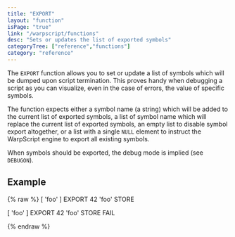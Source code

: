 ```yaml
---
title: "EXPORT"
layout: "function"
isPage: "true"
link: "/warpscript/functions"
desc: "Sets or updates the list of exported symbols"
categoryTree: ["reference","functions"]
category: "reference"
---
```

 

The `EXPORT` function allows you to set or update a list of symbols which will be dumped upon script termination. This proves handy when debugging a script as you can visualize, even in the case of errors, the value of specific symbols.

The function expects either a symbol name (a string) which will be added to the current list of exported symbols, a list of symbol name which will replace the current list of exported symbols, an empty list to disable symbol export altogether, or a list with a single `NULL` element to instruct the WarpScript engine to export all existing symbols.

When symbols should be exported, the debug mode is implied (see `DEBUGON`).

## Example ##

{% raw %}
<warp10-warpscript-widget backend="{{backend}}"  exec-endpoint="{{execEndpoint}}">[ 'foo' ]
EXPORT
42 'foo' STORE
</warp10-warpscript-widget>

<warp10-warpscript-widget backend="{{backend}}"  exec-endpoint="{{execEndpoint}}">[ 'foo' ]
EXPORT
42 'foo' STORE
FAIL
</warp10-warpscript-widget>

{% endraw %}
